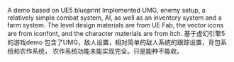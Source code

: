 A demo based on UE5 blueprint
Implemented UMG, enemy setup, a relatively simple combat system, AI, as well as an inventory system and a farm system.
The level design materials are from UE Fab, the vector icons are from iconfont, and the character materials are from itch.
基于虚幻引擎5的游戏demo
包含了UMG，敌人设置，相对简单的敌人系统的跟踪设置，背包系统和农作系统，
农作系统功能未能实现完全。只是能种不能收。

